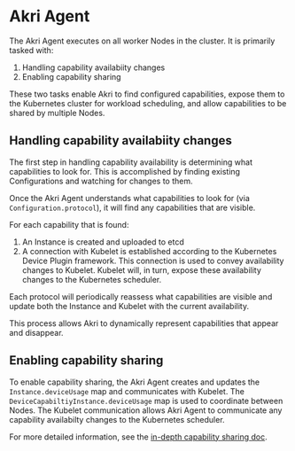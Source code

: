 # Akri Agent
The Akri Agent executes on all worker Nodes in the cluster.  It is primarily tasked with:

1. Handling capability availabiity changes
1. Enabling capability sharing

These two tasks enable Akri to find configured capabilities, expose them to the Kubernetes cluster for workload scheduling, and allow capabilities to be shared by multiple Nodes.

## Handling capability availabiity changes
The first step in handling capability availability is determining what capabilities to look for.  This is accomplished by finding existing Configurations and watching for changes to them.

Once the Akri Agent understands what capabilities to look for (via `Configuration.protocol`), it will find any capabilities that are visible.

For each capability that is found:

1. An Instance is created and uploaded to etcd
1. A connection with Kubelet is established according to the Kubernetes Device Plugin framework.  This connection is used to convey availability changes to Kubelet.  Kubelet will, in turn, expose these availability changes to the Kubernetes scheduler.

Each protocol will periodically reassess what capabilities are visible and update both the Instance and Kubelet with the current availability.

This process allows Akri to dynamically represent capabilities that appear and disappear.

## Enabling capability sharing
To enable capability sharing, the Akri Agent creates and updates the `Instance.deviceUsage` map and communicates with Kubelet.  The `DeviceCapabiltiyInstance.deviceUsage` map is used to coordinate between Nodes.  The Kubelet communication allows Akri Agent to communicate any capability availabilty changes to the Kubernetes scheduler.

For more detailed information, see the [in-depth capability sharing doc](./capability-sharing-in-depth.md).

